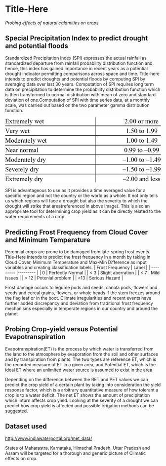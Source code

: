 # Title-Here
*Probing effects of natural calamities on crops*


## Special Precipitation Index to predict drought and potential floods
Standardized Precipitation Index (SPI) expresses the actual rainfall as standardized departure from rainfall probability distribution function and, hence, this index has gained importance in recent years as a potential drought indicator permitting comparisons across space and time. Title-here intends to predict droughts and potential floods by computing SPI by averaging data over last 30 years. Computation of SPI requires long term data on precipitation to determine the probability distribution function which is then transformed to normal distribution with mean of zero and standard deviation of one.Computation of SPI with time series data, at a monthly scale, was carried out based on the two parameter gamma distribution function.

![SPI v/s Aridity](https://github.com/AbhilashRN/Title-Here/blob/master/spi%20index%20table.png)

SPI is advantageous to use as it provides a time averaged value for a specific region and not the country or the world as a whole. It not only tells us which regions will face a drought but also the severity to which the drought will strike that area(referenced in above image). This is also an appropriate tool for determining crop yield as it can be directly related to the water requirements of a crop.


## Predicting Frost Frequency from Cloud Cover and Minimum Temperature 
Perennial crops are prone to be damaged from late-spring frost events. Title-Here intends to predict the frost frequency in a month by taking in Cloud Cover, Minimum Temperature and Max-Min Difference as input variables and creating classification labels.
| Frost Frequency  | Label |
| --------- |--------- |
| 0 | Perfectly Normal   |
| < 3 | Slight aberration  |
| < 7 | Mild issues  |
| < 12 | Potenial problem  |
| >13 | Serious Hazard |

Frost damage occurs to legume pods and seeds, canola pods, flowers and seeds and cereal grains, flowers, or whole heads if the stem freezes around the flag leaf or in the boot. Climate irregularities and recent events have further added discrepancy and deviation from traditional frost frequency mechanisms especially in temperate regions in our country and around the planet

## Probing Crop-yield versus Potential Evapotranspiration
Evapotranspiration(ET) is the process by which water is transferred from the land to the atmosphere by evaporation from the soil and other surfaces and by transpiration from plants. The two types are reference ET, which is the recorded measure of ET in a given area, and Potential ET, which is the ideal ET where an unlimited water source is assumed to exist in the area.

Depending on the difference between the RET and PET values we can predict the crop yield of a certain plant by taking into consideration the yield response factor, which is a arbitrary quantitative measure of how tolerant a crop is to a water deficit. The net ET shows the amount of precipitation which inturn affects crop yield. Looking at the severity of a drought we can predict how crop yield is affected and possible irrigation methods can be suggested.


## Dataset used 
http://www.indiawaterportal.org/met_data/

States of Maharastra, Karnataka, Himachal Pradesh, Uttar Pradesh and Assam will be targeted for a thorough and generic picture of Climatic effects on crop.
